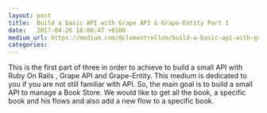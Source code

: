 ```yaml
---
layout: post
title:  Build a basic API with Grape API & Grape-Entity Part 1
date:   2017-04-26 18:00:47 +0100
medium_url: https://medium.com/@clementrollon/build-a-basic-api-with-grape-api-grape-entity-part-1-5d5fa1cf38db
categories:
---
```

This is the first part of three in order to achieve to build a small API with Ruby On Rails , Grape API and Grape-Entity. This medium is dedicated to you if you are not still familiar with API. So, the main goal is to build a small API to manage a Book Store. We would like to get all the book, a specific book and his flows and also add a new flow to a specific book.
